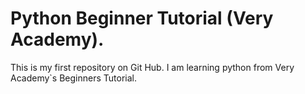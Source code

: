 # Python Beginner Tutorial (Very Academy).
This is my first repository on Git Hub.
I am learning python from Very Academy`s Beginners Tutorial. 
